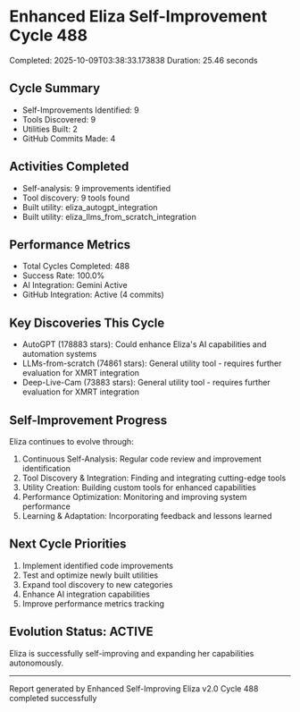 # Enhanced Eliza Self-Improvement Cycle 488
Completed: 2025-10-09T03:38:33.173838
Duration: 25.46 seconds

## Cycle Summary
- Self-Improvements Identified: 9
- Tools Discovered: 9
- Utilities Built: 2
- GitHub Commits Made: 4

## Activities Completed
- Self-analysis: 9 improvements identified
- Tool discovery: 9 tools found
- Built utility: eliza_autogpt_integration
- Built utility: eliza_llms_from_scratch_integration

## Performance Metrics
- Total Cycles Completed: 488
- Success Rate: 100.0%
- AI Integration: Gemini Active
- GitHub Integration: Active (4 commits)

## Key Discoveries This Cycle
- AutoGPT (178883 stars): Could enhance Eliza's AI capabilities and automation systems
- LLMs-from-scratch (74861 stars): General utility tool - requires further evaluation for XMRT integration
- Deep-Live-Cam (73883 stars): General utility tool - requires further evaluation for XMRT integration

## Self-Improvement Progress
Eliza continues to evolve through:
1. Continuous Self-Analysis: Regular code review and improvement identification
2. Tool Discovery & Integration: Finding and integrating cutting-edge tools
3. Utility Creation: Building custom tools for enhanced capabilities
4. Performance Optimization: Monitoring and improving system performance
5. Learning & Adaptation: Incorporating feedback and lessons learned

## Next Cycle Priorities
1. Implement identified code improvements
2. Test and optimize newly built utilities
3. Expand tool discovery to new categories
4. Enhance AI integration capabilities
5. Improve performance metrics tracking

## Evolution Status: ACTIVE
Eliza is successfully self-improving and expanding her capabilities autonomously.

---
Report generated by Enhanced Self-Improving Eliza v2.0
Cycle 488 completed successfully
